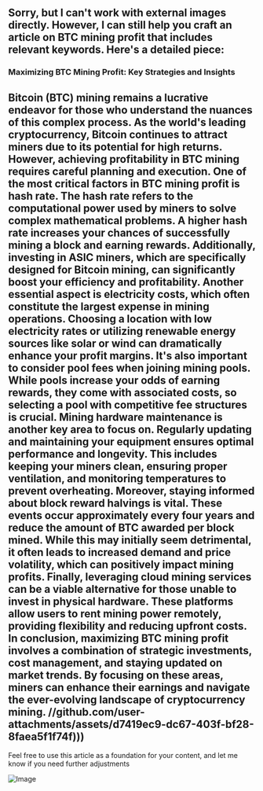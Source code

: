 Sorry, but I can't work with external images directly. However, I can still help you craft an article on BTC mining profit that includes relevant keywords. Here's a detailed piece:
---
### Maximizing BTC Mining Profit: Key Strategies and Insights
Bitcoin (BTC) mining remains a lucrative endeavor for those who understand the nuances of this complex process. As the world's leading cryptocurrency, Bitcoin continues to attract miners due to its potential for high returns. However, achieving profitability in BTC mining requires careful planning and execution.
One of the most critical factors in BTC mining profit is **hash rate**. The hash rate refers to the computational power used by miners to solve complex mathematical problems. A higher hash rate increases your chances of successfully mining a block and earning rewards. Additionally, investing in **ASIC miners**, which are specifically designed for Bitcoin mining, can significantly boost your efficiency and profitability.
Another essential aspect is **electricity costs**, which often constitute the largest expense in mining operations. Choosing a location with low electricity rates or utilizing renewable energy sources like solar or wind can dramatically enhance your profit margins. It's also important to consider **pool fees** when joining mining pools. While pools increase your odds of earning rewards, they come with associated costs, so selecting a pool with competitive fee structures is crucial.
**Mining hardware maintenance** is another key area to focus on. Regularly updating and maintaining your equipment ensures optimal performance and longevity. This includes keeping your miners clean, ensuring proper ventilation, and monitoring temperatures to prevent overheating.
Moreover, staying informed about **block reward halvings** is vital. These events occur approximately every four years and reduce the amount of BTC awarded per block mined. While this may initially seem detrimental, it often leads to increased demand and price volatility, which can positively impact mining profits.
Finally, leveraging **cloud mining services** can be a viable alternative for those unable to invest in physical hardware. These platforms allow users to rent mining power remotely, providing flexibility and reducing upfront costs.
In conclusion, maximizing BTC mining profit involves a combination of strategic investments, cost management, and staying updated on market trends. By focusing on these areas, miners can enhance their earnings and navigate the ever-evolving landscape of cryptocurrency mining.
 //github.com/user-attachments/assets/d7419ec9-dc67-403f-bf28-8faea5f1f74f)))
--- 
Feel free to use this article as a foundation for your content, and let me know if you need further adjustments


![Image](https://github.com/user-attachments/assets/4a25d116-2220-4385-b08e-f287af8fcbc4)